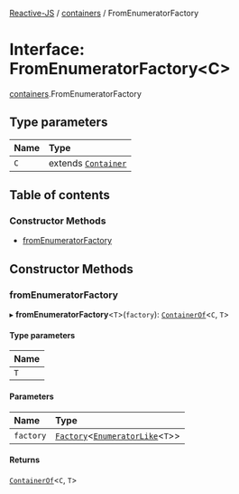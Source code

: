 [Reactive-JS](../README.md) / [containers](../modules/containers.md) / FromEnumeratorFactory

# Interface: FromEnumeratorFactory<C\>

[containers](../modules/containers.md).FromEnumeratorFactory

## Type parameters

| Name | Type |
| :------ | :------ |
| `C` | extends [`Container`](containers.Container.md) |

## Table of contents

### Constructor Methods

- [fromEnumeratorFactory](containers.FromEnumeratorFactory.md#fromenumeratorfactory)

## Constructor Methods

### fromEnumeratorFactory

▸ **fromEnumeratorFactory**<`T`\>(`factory`): [`ContainerOf`](../modules/containers.md#containerof)<`C`, `T`\>

#### Type parameters

| Name |
| :------ |
| `T` |

#### Parameters

| Name | Type |
| :------ | :------ |
| `factory` | [`Factory`](../modules/functions.md#factory)<[`EnumeratorLike`](containers.EnumeratorLike.md)<`T`\>\> |

#### Returns

[`ContainerOf`](../modules/containers.md#containerof)<`C`, `T`\>
